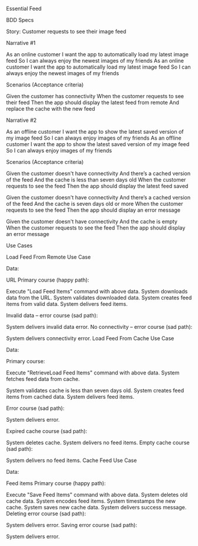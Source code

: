 Essential Feed

BDD Specs

Story: Customer requests to see their image feed

Narrative #1

As an online customer I want the app to automatically load my latest image feed So I can always enjoy the newest images of my friends
As an online customer
I want the app to automatically load my latest image feed
So I can always enjoy the newest images of my friends

Scenarios (Acceptance criteria)

Given the customer has connectivity
 When the customer requests to see their feed
Then the app should display the latest feed from remote
And replace the cache with the new feed
  
Narrative #2

As an offline customer I want the app to show the latest saved version of my image feed So I can always enjoy images of my friends
As an offline customer
I want the app to show the latest saved version of my image feed
So I can always enjoy images of my friends

Scenarios (Acceptance criteria)

Given the customer doesn't have connectivity
  And there’s a cached version of the feed
  And the cache is less than seven days old
 When the customer requests to see the feed
 Then the app should display the latest feed saved


Given the customer doesn't have connectivity
  And there’s a cached version of the feed
  And the cache is seven days old or more
 When the customer requests to see the feed
 Then the app should display an error message

Given the customer doesn't have connectivity
  And the cache is empty
 When the customer requests to see the feed
 Then the app should display an error message

Use Cases

Load Feed From Remote Use Case

Data:

URL
Primary course (happy path):

Execute "Load Feed Items" command with above data.
System downloads data from the URL.
System validates downloaded data.
System creates feed items from valid data.
System delivers feed items.

Invalid data – error course (sad path):

System delivers invalid data error.
No connectivity – error course (sad path):

System delivers connectivity error.
Load Feed From Cache Use Case

Data:


Primary course:

Execute "RetrieveLoad Feed Items" command with above data.
System fetches feed data from cache.

System validates cache is less than seven days old.
System creates feed items from cached data.
System delivers feed items.

Error course (sad path):

System delivers error.

Expired cache course (sad path):

System deletes cache.
System delivers no feed items.
Empty cache course (sad path):

System delivers no feed items.
Cache Feed Use Case

Data:

Feed items
Primary course (happy path):

Execute "Save Feed Items" command with above data.
System deletes old cache data.
System encodes feed items.
System timestamps the new cache.
System saves new cache data.
System delivers success message.
Deleting error course (sad path):

System delivers error.
Saving error course (sad path):


System delivers error.



